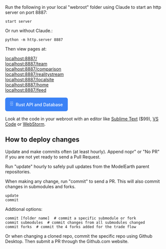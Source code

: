Run the following in your local "webroot" folder using Claude to start an http server on port 8887:

	start server

Or run without Claude.:

	python -m http.server 8887

Then view pages at:

[localhost:8887/](http://localhost:8887/)  
[localhost:8887/team](http://localhost:8887/team/)  
[localhost:8887/comparison](http://localhost:8887/comparison/)  
[localhost:8887/realitystream](http://localhost:8887/realitystream/)  
[localhost:8887/localsite](http://localhost:8887/localsite/)  
[localhost:8887/home](http://localhost:8887/home/)  
[localhost:8887/feed](http://localhost:8887/feed/)  

<div style="margin: 16px 0;">
  <a href="http://localhost:8887/team/admin/sql/panel/" class="btn btn-primary" style="display: inline-flex; align-items: center; gap: 8px; padding: 10px 16px; background-color: #3B82F6; color: white; text-decoration: none; border-radius: 6px; font-weight: 500; margin-right: 12px;">
    <span>🗄️</span>
    Rust API and Database
  </a>
</div>  

Look at the code in your webroot with an editor like [Sublime Text](https://www.sublimetext.com/) ($99), [VS Code](https://code.visualstudio.com/) or [WebStorm](https://www.jetbrains.com/webstorm/).

<div id="tradeFlowRepos"></div>

## How to deploy changes

Update and make commits often (at least hourly).
Append nopr" or "No PR" if you are not yet ready to send a Pull Request.

Run "update" hourly to safely pull updates from the ModelEarth parent repositories.

When making any change, run "commit" to send a PR. This will also commit changes in submodules and forks.

	update
	commit

Addtional options:

	commit [folder name]  # commit a specific submodule or fork
	commit submodules  # commit changes from all submodules changed
	commit forks  # commit the 4 forks added for the trade flow


Or when changing a cloned repo, commit the specific repo using Github Desktop. Then submit a PR through the Github.com website.